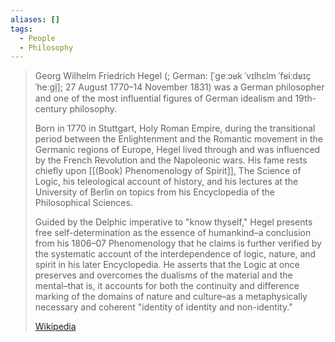 ```yaml
---
aliases: []
tags:
  - People
  - Philosophy
---
```


> Georg Wilhelm Friedrich Hegel (; German: [ˈɡeːɔʁk ˈvɪlhɛlm ˈfʁiːdʁɪç ˈheːɡl̩]; 27 August 1770–14 November 1831) was a German philosopher and one of the most influential figures of German idealism and 19th-century philosophy.
>
> Born in 1770 in Stuttgart, Holy Roman Empire, during the transitional period between the Enlightenment and the Romantic movement in the Germanic regions of Europe, Hegel lived through and was influenced by the French Revolution and the Napoleonic wars. His fame rests chiefly upon [[(Book) Phenomenology of Spirit]], The Science of Logic, his teleological account of history, and his lectures at the University of Berlin on topics from his Encyclopedia of the Philosophical Sciences.
>
> Guided by the Delphic imperative to "know thyself," Hegel presents free self-determination as the essence of humankind–a conclusion from his 1806–07 Phenomenology that he claims is further verified by the systematic account of the interdependence of logic, nature, and spirit in his later Encyclopedia. He asserts that the Logic at once preserves and overcomes the dualisms of the material and the mental–that is, it accounts for both the continuity and difference marking of the domains of nature and culture–as a metaphysically necessary and coherent "identity of identity and non-identity."
>
> [Wikipedia](https://en.wikipedia.org/wiki/Georg%20Wilhelm%20Friedrich%20Hegel)
